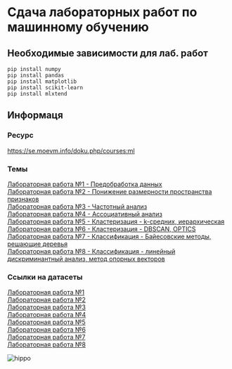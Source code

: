 # Сдача лабораторных работ по машинному обучению
## Необходимые зависимости для лаб. работ
```
pip install numpy
pip install pandas
pip install matplotlib
pip install scikit-learn
pip install mlxtend
```
## Информаця
### Ресурс
https://se.moevm.info/doku.php/courses:ml
### Темы
[Лабораторная работа №1 - Предобработка данных](lab1 "Предобработка данных")<br/>
[Лабораторная работа №2 - Понижение размерности пространства признаков](lab2 "Понижение размерности пространства признаков")<br/>
[Лабораторная работа №3 - Частотный анализ](lab3 "Частотный анализ")<br/>
[Лабораторная работа №4 - Ассоциативный анализ](lab4 "Ассоциативный анализ")<br/>
[Лабораторная работа №5 - Кластеризация - k-средних, иерархическая](lab5 "Кластеризация - k-средних, иерархическая")<br/>
[Лабораторная работа №6 - Кластеризация - DBSCAN, OPTICS](lab6 "Кластеризация - DBSCAN, OPTICS")<br/>
[Лабораторная работа №7 - Классификация - Байесовские методы, решающие деревья](lab7 "Классификация - Байесовские методы, решающие деревья")<br/>
[Лабораторная работа №8 - Классификация - линейный дискриминантный анализ, метод опорных векторов](lab8 "Классификация - линейный дискриминантный анализ, метод опорных векторов")<br/>
### Ссылки на датасеты
[Лабораторная работа №1](https://www.kaggle.com/datasets/andrewmvd/heart-failure-clinical-data "Heart Failure Prediction dataset")<br/>
[Лабораторная работа №2](https://www.kaggle.com/datasets/uciml/glass "Glass Classification")<br/>
[Лабораторная работа №3](https://www.kaggle.com/datasets/acostasg/random-shopping-cart "Random Shopping cart")<br/>
[Лабораторная работа №4](https://www.kaggle.com/datasets/irfanasrullah/groceries "Groceries Market Basket Dataset")<br/>
[Лабораторная работа №5](https://archive.ics.uci.edu/ml/datasets/iris "Iris Data Set")<br/>
[Лабораторная работа №6](https://www.kaggle.com/datasets/arjunbhasin2013/ccdata "Credit Card Dataset for Clustering")<br/>
[Лабораторная работа №7](https://archive.ics.uci.edu/ml/datasets/iris "Iris Data Set")<br/>
[Лабораторная работа №8](https://archive.ics.uci.edu/ml/datasets/iris "Iris Data Set")<br/>

![hippo](https://media3.giphy.com/media/aUovxH8Vf9qDu/giphy.gif)

